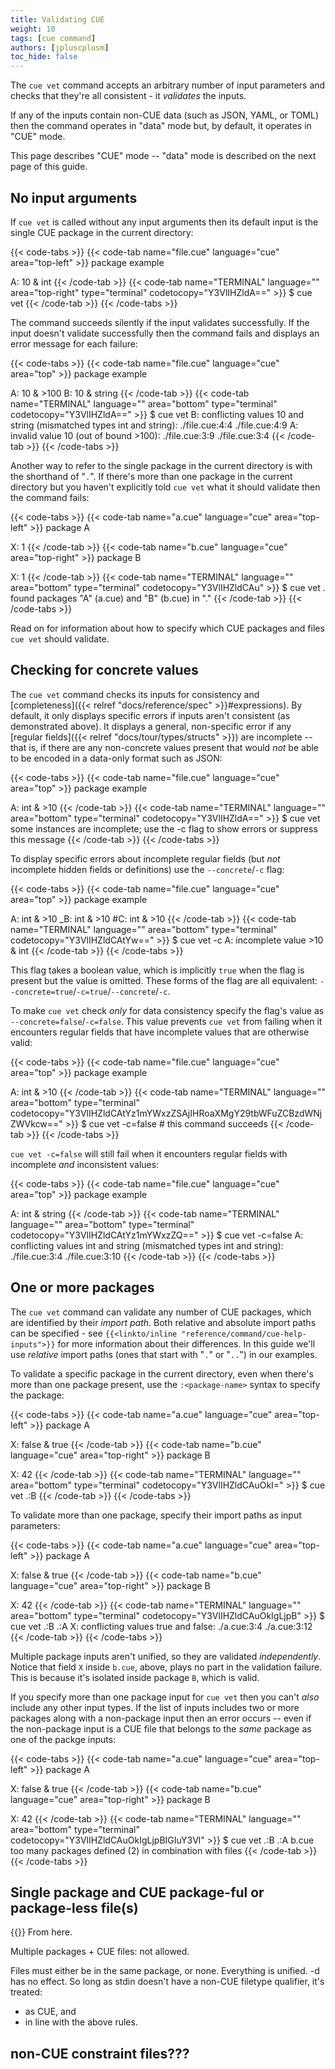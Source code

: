 ```yaml
---
title: Validating CUE
weight: 10
tags: [cue command]
authors: [jpluscplusm]
toc_hide: false
---
```


The `cue vet` command accepts an arbitrary number of input parameters and
checks that they're all consistent - it *validates* the inputs.

If any of the inputs contain non-CUE data (such as JSON, YAML, or TOML) then
the command operates in "data" mode but, by default, it operates in "CUE" mode.

This page describes "CUE" mode --
"data" mode is described on the next page of this guide.

## No input arguments

If `cue vet` is called without any input arguments then its default input is
the single CUE package in the current directory:

{{< code-tabs >}}
{{< code-tab name="file.cue" language="cue" area="top-left" >}}
package example

A: 10 & int
{{< /code-tab >}}
{{< code-tab name="TERMINAL" language="" area="top-right" type="terminal" codetocopy="Y3VlIHZldA==" >}}
$ cue vet
{{< /code-tab >}}
{{< /code-tabs >}}

The command succeeds silently if the input validates successfully.
If the input doesn't validate successfully then the command fails and displays
an error message for each failure:

{{< code-tabs >}}
{{< code-tab name="file.cue" language="cue" area="top" >}}
package example

A: 10 & >100
B: 10 & string
{{< /code-tab >}}
{{< code-tab name="TERMINAL" language="" area="bottom" type="terminal" codetocopy="Y3VlIHZldA==" >}}
$ cue vet
B: conflicting values 10 and string (mismatched types int and string):
    ./file.cue:4:4
    ./file.cue:4:9
A: invalid value 10 (out of bound >100):
    ./file.cue:3:9
    ./file.cue:3:4
{{< /code-tab >}}
{{< /code-tabs >}}

Another way to refer to the single package in the current directory is with the
shorthand of "`.`". If there's more than one package in the current directory
but you haven't explicitly told `cue vet` what it should validate then the
command fails:

{{< code-tabs >}}
{{< code-tab name="a.cue" language="cue" area="top-left" >}}
package A

X: 1
{{< /code-tab >}}
{{< code-tab name="b.cue" language="cue" area="top-right" >}}
package B

X: 1
{{< /code-tab >}}
{{< code-tab name="TERMINAL" language="" area="bottom" type="terminal" codetocopy="Y3VlIHZldCAu" >}}
$ cue vet .
found packages "A" (a.cue) and "B" (b.cue) in "."
{{< /code-tab >}}
{{< /code-tabs >}}

Read on for information about how to specify which CUE packages and files `cue
vet` should validate.

## Checking for concrete values

The `cue vet` command checks its inputs for consistency and
[completeness]({{< relref "docs/reference/spec" >}}#expressions).
By default, it only displays specific errors if inputs aren't consistent (as
demonstrated above). It displays a general, non-specific error if any
[regular fields]({{< relref "docs/tour/types/structs" >}}) are incomplete --
that is, if there are any non-concrete values present that would *not* be able
to be encoded in a data-only format such as JSON:

{{< code-tabs >}}
{{< code-tab name="file.cue" language="cue" area="top" >}}
package example

A: int & >10
{{< /code-tab >}}
{{< code-tab name="TERMINAL" language="" area="bottom" type="terminal" codetocopy="Y3VlIHZldA==" >}}
$ cue vet
some instances are incomplete; use the -c flag to show errors or suppress this message
{{< /code-tab >}}
{{< /code-tabs >}}

To display specific errors about incomplete regular fields (but *not* incomplete hidden
fields or definitions) use the `--concrete`/`-c` flag:

{{< code-tabs >}}
{{< code-tab name="file.cue" language="cue" area="top" >}}
package example

A:  int & >10
_B: int & >10
#C: int & >10
{{< /code-tab >}}
{{< code-tab name="TERMINAL" language="" area="bottom" type="terminal" codetocopy="Y3VlIHZldCAtYw==" >}}
$ cue vet -c
A: incomplete value >10 & int
{{< /code-tab >}}
{{< /code-tabs >}}

This flag takes a boolean value, which is implicitly `true` when the flag is
present but the value is omitted. These forms of the flag are all equivalent:
`--concrete=true`/`-c=true`/`--concrete`/`-c`.

To make `cue vet` check *only* for data consistency specify the flag's value as
`--concrete=false`/`-c=false`. This value prevents `cue vet` from failing when
it encounters regular fields that have incomplete values that are otherwise valid:

{{< code-tabs >}}
{{< code-tab name="file.cue" language="cue" area="top" >}}
package example

A: int & >10
{{< /code-tab >}}
{{< code-tab name="TERMINAL" language="" area="bottom" type="terminal" codetocopy="Y3VlIHZldCAtYz1mYWxzZSAjIHRoaXMgY29tbWFuZCBzdWNjZWVkcw==" >}}
$ cue vet -c=false # this command succeeds
{{< /code-tab >}}
{{< /code-tabs >}}

`cue vet -c=false` will still fail when it encounters regular fields with
incomplete *and* inconsistent values:

{{< code-tabs >}}
{{< code-tab name="file.cue" language="cue" area="top" >}}
package example

A: int & string
{{< /code-tab >}}
{{< code-tab name="TERMINAL" language="" area="bottom" type="terminal" codetocopy="Y3VlIHZldCAtYz1mYWxzZQ==" >}}
$ cue vet -c=false
A: conflicting values int and string (mismatched types int and string):
    ./file.cue:3:4
    ./file.cue:3:10
{{< /code-tab >}}
{{< /code-tabs >}}

## One or more packages

The `cue vet` command can validate any number of CUE packages, which are
identified by their *import path*.
Both relative and absolute import paths can be specified - see
`{{<linkto/inline "reference/command/cue-help-inputs">}}` for more information
about their differences.
In this guide we'll use *relative* import paths (ones that start with "`.`" or
"`..`") in our examples.

To validate a specific package in the current directory, even when there's more
than one package present, use the `:<package-name>` syntax to specify the
package:

{{< code-tabs >}}
{{< code-tab name="a.cue" language="cue" area="top-left" >}}
package A

X: false & true
{{< /code-tab >}}
{{< code-tab name="b.cue" language="cue" area="top-right" >}}
package B

X: 42
{{< /code-tab >}}
{{< code-tab name="TERMINAL" language="" area="bottom" type="terminal" codetocopy="Y3VlIHZldCAuOkI=" >}}
$ cue vet .:B
{{< /code-tab >}}
{{< /code-tabs >}}

To validate more than one package, specify their import paths as input parameters:

{{< code-tabs >}}
{{< code-tab name="a.cue" language="cue" area="top-left" >}}
package A

X: false & true
{{< /code-tab >}}
{{< code-tab name="b.cue" language="cue" area="top-right" >}}
package B

X: 42
{{< /code-tab >}}
{{< code-tab name="TERMINAL" language="" area="bottom" type="terminal" codetocopy="Y3VlIHZldCAuOkIgLjpB" >}}
$ cue vet .:B .:A
X: conflicting values true and false:
    ./a.cue:3:4
    ./a.cue:3:12
{{< /code-tab >}}
{{< /code-tabs >}}

Multiple package inputs aren't unified, so they are validated *independently*.
Notice that field `X` inside `b.cue`, above, plays no part in the validation
failure. This is because it's isolated inside package `B`, which is valid.

If you specify more than one package input for `cue vet` then you can't *also*
include any other input types. If the list of inputs includes two or more
packages along with a non-package input then an error occurs -- even if the
non-package input is a CUE file that belongs to the *same* package as one of
the packge inputs:

{{< code-tabs >}}
{{< code-tab name="a.cue" language="cue" area="top-left" >}}
package A

X: false & true
{{< /code-tab >}}
{{< code-tab name="b.cue" language="cue" area="top-right" >}}
package B

X: 42
{{< /code-tab >}}
{{< code-tab name="TERMINAL" language="" area="bottom" type="terminal" codetocopy="Y3VlIHZldCAuOkIgLjpBIGIuY3Vl" >}}
$ cue vet .:B .:A b.cue
too many packages defined (2) in combination with files
{{< /code-tab >}}
{{< /code-tabs >}}




## Single package and CUE package-ful or package-less file(s)

{{<todo>}} From here.

Multiple packages + CUE files: not allowed.

Files must either be in the same package, or none.
Everything is unified.
-d has no effect.
So long as stdin doesn't have a non-CUE filetype qualifier, it's treated:
- as CUE, and
- in line with the above rules.

## non-CUE constraint files???
